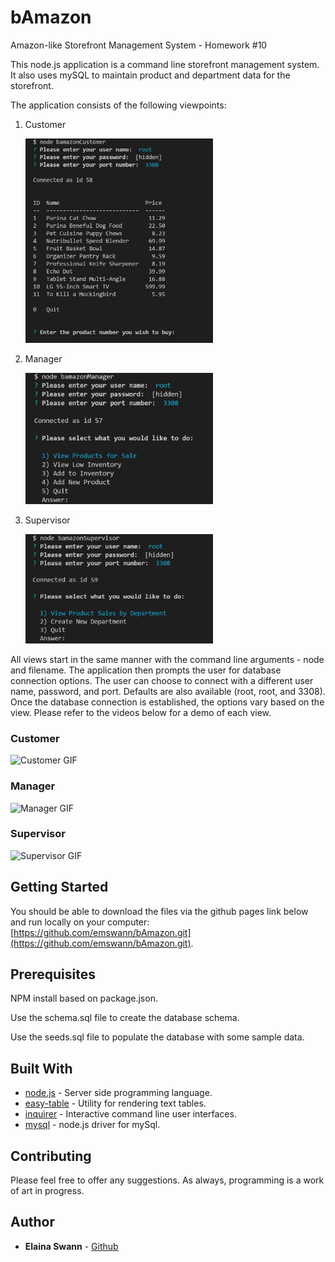 # bAmazon
Amazon-like Storefront Management System - Homework #10

This node.js application is a command line storefront management system. It also uses mySQL to maintain product and department data for the storefront.

The application consists of the following viewpoints:

1. Customer

      <img src='images/Customer.jpg' alt='Customer Start Image' width='300'>

2. Manager

      <img src='images/Manager.jpg' alt='Manager Start Image' width='300'>

3. Supervisor

      <img src='images/Supervisor.jpg' alt='Supervisor Start Image' width='300'>

All views start in the same manner with the command line arguments - node and filename. The application then prompts the user for database connection options. The user can choose to connect with a different user name, password, and port. Defaults are also available (root, root, and 3308). Once the database connection is established, the options vary based on the view. Please refer to the videos below for a demo of each view.

### Customer

<img src='videos/Customer.gif' alt='Customer GIF' width='550'>

### Manager

<img src='videos/Manager.gif' alt='Manager GIF' width='550'>

### Supervisor

<img src='videos/Supervisor.gif' alt='Supervisor GIF' width='550'>

## Getting Started

You should be able to download the files via the github pages link below and run locally on your computer:
[https://github.com/emswann/bAmazon.git](https://github.com/emswann/bAmazon.git).

## Prerequisites

NPM install based on package.json.

Use the schema.sql file to create the database schema.

Use the seeds.sql file to populate the database with some sample data.

## Built With

* [node.js](https://nodejs.org/en/) - Server side programming language.
* [easy-table](https://www.npmjs.com/package/easy-table) - Utility for rendering text tables.
* [inquirer](https://www.npmjs.com/package/inquirer) - Interactive command line user interfaces.
* [mysql](https://www.npmjs.com/package/mysql) - node.js driver for mySql.

## Contributing

Please feel free to offer any suggestions. As always, programming is a work of art in progress.

## Author

* **Elaina Swann** - [Github](https://github.com/emswann)